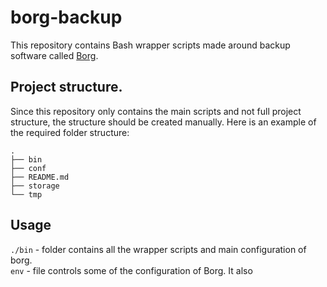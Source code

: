 # borg-backup
This repository contains Bash wrapper scripts made around backup software called [Borg](https://www.borgbackup.org/).

## Project structure.
Since this repository only contains the main scripts and not full project structure, the structure should be created manually.
Here is an example of the required folder structure:

```
.
├── bin
├── conf
├── README.md
├── storage
└── tmp
```

## Usage
`./bin` - folder contains all the wrapper scripts and main configuration of borg.  
`env` - file controls some of the configuration of Borg. It also  
